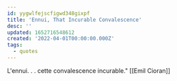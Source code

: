 ```yaml
---
id: yygwlfejscfigwd348gixpf
title: 'Ennui, That Incurable Convalescence'
desc: ''
updated: 1652716548612
created: '2022-04-01T00:00:00.000Z'
tags:
  - quotes
---
```


L'ennui. . . cette convalescence incurable."  [[Emil Cioran]] 
